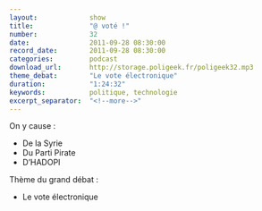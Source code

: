 ```yaml
---
layout:             show
title:              "@ voté !"
number:             32
date:               2011-09-28 08:30:00
record_date:        2011-09-28 08:30:00
categories:         podcast
download_url:       http://storage.poligeek.fr/poligeek32.mp3
theme_debat:        "Le vote électronique"
duration:           "1:24:32"
keywords:           politique, technologie
excerpt_separator:  "<!--more-->"
---
```



On y cause :

- De la Syrie
- Du Parti Pirate
- D’HADOPI

Thème du grand débat :

- Le vote électronique
